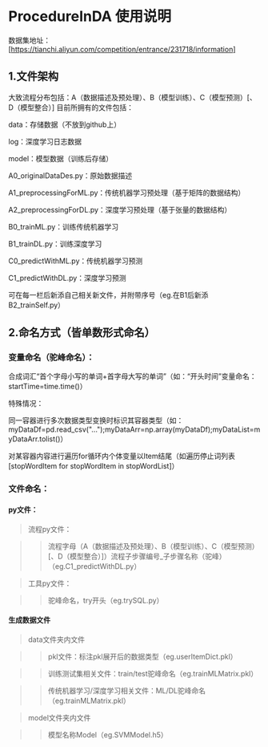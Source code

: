 # ProcedureInDA 使用说明

数据集地址：[https://tianchi.aliyun.com/competition/entrance/231718/information]

## 1.文件架构
大致流程分布包括：A（数据描述及预处理）、B（模型训练）、C（模型预测）[、D（模型整合）]
目前所拥有的文件包括：

data：存储数据（不放到github上）

log：深度学习日志数据

model：模型数据（训练后存储）

A0_originalDataDes.py：原始数据描述

A1_preprocessingForML.py：传统机器学习预处理（基于矩阵的数据结构）

A2_preprocessingForDL.py：深度学习预处理（基于张量的数据结构）

B0_trainML.py：训练传统机器学习

B1_trainDL.py：训练深度学习

C0_predictWithML.py：传统机器学习预测

C1_predictWithDL.py：深度学习预测	

可在每一栏后新添自己相关新文件，并附带序号（eg.在B1后新添B2_trainSelf.py）

## 2.命名方式（皆单数形式命名）

### 变量命名（驼峰命名）：

合成词汇“首个字母小写的单词+首字母大写的单词”（如：“开头时间”变量命名：startTime=time.time()）

特殊情况：

  同一容器进行多次数据类型变换时标识其容器类型（如：myDataDf=pd.read_csv("...");myDataArr=np.array(myDataDf);myDataList=myDataArr.tolist()）
  
  对某容器内容进行遍历for循环内个体变量以Item结尾（如遍历停止词列表[stopWordItem for stopWordItem in stopWordList]）
  
### 文件命名：

#### py文件：
  
>流程py文件：
  
>>流程字母（A（数据描述及预处理）、B（模型训练）、C（模型预测）[、D（模型整合）]）流程子步骤编号_子步骤名称（驼峰）（eg.C1_predictWithDL.py）
  
>工具py文件：

>>驼峰命名，try开头（eg.trySQL.py）

#### 生成数据文件

>data文件夹内文件

>>pkl文件：标注pkl展开后的数据类型（eg.userItemDict.pkl）

>>训练测试集相关文件：train/test驼峰命名（eg.trainMLMatrix.pkl）

>>传统机器学习/深度学习相关文件：ML/DL驼峰命名（eg.trainMLMatrix.pkl）

>model文件夹内文件

>>模型名称Model（eg.SVMModel.h5）
